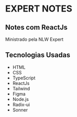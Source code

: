 # EXPERT NOTES


## Notes com ReactJs 
 Ministrado pela NLW Expert 
 
## Tecnologias Usadas

- HTML
- CSS
- TypeScript
- ReactJs
- Tailwind
-  Figma
-  Node.js
-  Radix-ui
-  Sonner
